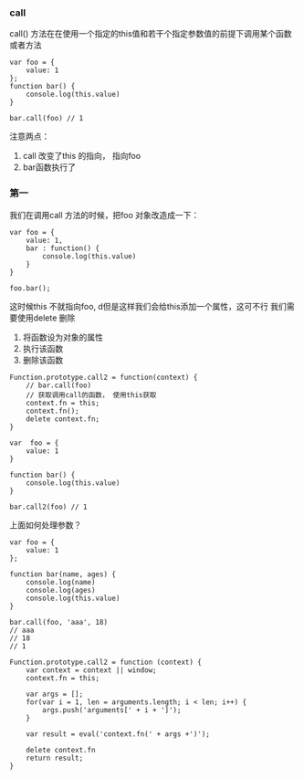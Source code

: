 ### call 
call() 方法在在使用一个指定的this值和若干个指定参数值的前提下调用某个函数或者方法

```
var foo = {
    value: 1
};
function bar() {
    console.log(this.value)
}

bar.call(foo) // 1
```
注意两点：
1. call 改变了this 的指向， 指向foo
2. bar函数执行了

### 第一
我们在调用call 方法的时候，把foo 对象改造成一下：
```
var foo = {
    value: 1,
    bar : function() {
        console.log(this.value)
    }
}

foo.bar();
```

这时候this 不就指向foo, 
d但是这样我们会给this添加一个属性，这可不行
我们需要使用delete 删除
1. 将函数设为对象的属性
2. 执行该函数
3. 删除该函数

```
Function.prototype.call2 = function(context) {
    // bar.call(foo)  
    // 获取调用call的函数， 使用this获取
    context.fn = this;
    context.fn();
    delete context.fn;
}

var  foo = {
    value: 1
}

function bar() {
    console.log(this.value)
}

bar.call2(foo) // 1

```
上面如何处理参数？
```
var foo = {
    value: 1
};

function bar(name, ages) {
    console.log(name)
    console.log(ages)
    console.log(this.value)
}

bar.call(foo, 'aaa', 18)
// aaa
// 18
// 1
```

```
Function.prototype.call2 = function (context) {
    var context = context || window;
    context.fn = this;

    var args = [];
    for(var i = 1, len = arguments.length; i < len; i++) {
        args.push('arguments[' + i + ']');
    }

    var result = eval('context.fn(' + args +')');

    delete context.fn
    return result;
}
```